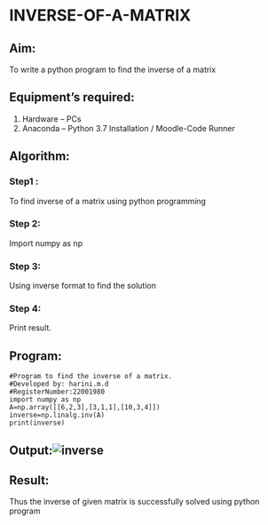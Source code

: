# INVERSE-OF-A-MATRIX
## Aim:
To write a python program to find the inverse of a matrix
## Equipment’s required:
1. 	Hardware – PCs
2. 	Anaconda – Python 3.7 Installation / Moodle-Code Runner
## Algorithm:
### Step1 :
To find inverse of a matrix using python programming
### Step 2:
Import numpy as np
### Step 3:
Using inverse format to find the solution
### Step 4: 
Print result.

## Program:
```
#Program to find the inverse of a matrix.
#Developed by: harini.m.d
#RegisterNumber:22001980
import numpy as np
A=np.array([[6,2,3],[3,1,1],[10,3,4]])
inverse=np.linalg.inv(A)
print(inverse)
```
## Output:![inverse](https://user-images.githubusercontent.com/113497680/191509509-77f40a58-6ea3-498f-a1f5-d6367c2033fa.png)
## Result:
Thus the inverse of given matrix is successfully solved using python program
